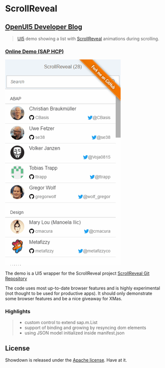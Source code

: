 # ScrollReveal

## [OpenUI5 Developer Blog](http://openui5.blogspot.com/2017/03/scrollreveal.html)

> [UI5](http://openui5.org/) demo showing a list with [ScrollReveal](https://scrollrevealjs.org/) animations during scrolling.

### [Online Demo (SAP HCP)](https://scrollreveal-p1940953245trial.dispatcher.hanatrial.ondemand.com/index.html)

![Screenshot](./ScrollReveal.gif)

The demo is a UI5 wrapper for the ScrollReveal project
[ScrollReveal Git Repository](https://github.com/jlmakes/scrollreveal)

The code uses most up-to-date browser features and is highly experimental (not thought to be used for productive apps).
It should only demonstrate some browser features and be a nice giveaway for XMas.

### Highlights

> - custom control to extend sap.m.List
> - support of binding and growing by resyncing dom elements
> - using JSON model initialized inside manifest.json

## License

Showdown is released under the [Apache license](http://www.apache.org/licenses/). Have at it.
